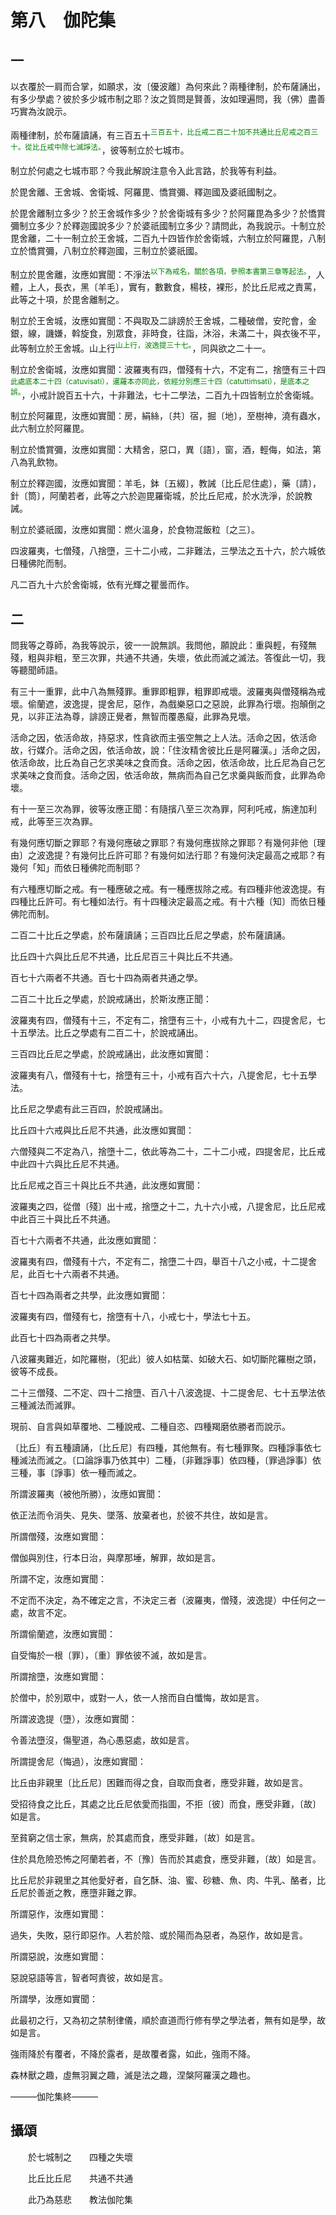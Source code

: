 # 第八　伽陀集

## 一

以衣覆於一肩而合掌，如願求，汝〔優波離〕為何來此？兩種律制，於布薩誦出，有多少學處？彼於多少城市制之耶？汝之質問是賢善，汝如理遍問，我（佛）盡善巧實為汝說示。

兩種律制，於布薩讀誦，有三百五十<sup><font color="green">三百五十，比丘戒二百二十加不共通比丘尼戒之百三十。從比丘戒中除七滅諍法。</font></sup>，彼等制立於七城市。

制立於何處之七城市耶？今我此解說注意令入此言路，於我等有利益。

於毘舍離、王舍城、舍衛城、阿羅毘、憍賞彌、釋迦國及婆祇國制之。

於毘舍離制立多少？於王舍城作多少？於舍衛城有多少？於阿羅毘為多少？於憍賞彌制立多少？於釋迦國說多少？於婆祇國制立多少？請問此，為我說示。十制立於毘舍離，二十一制立於王舍城，二百九十四皆作於舍衛城，六制立於阿羅毘，八制立於憍賞彌，八制立於釋迦國，三制立於婆祇國。

制立於毘舍離，汝應如實聞：不淨法<sup><font color="green">以下為戒名，關於各項，參照本書第三章等起法。</font></sup>，人體，上人，長衣，黑〔羊毛〕，實有，數數食，楊枝，裸形，於比丘尼戒之責罵，此等之十項，於毘舍離制之。

制立於王舍城，汝應如實聞：不與取及二誹謗於王舍城，二種破僧，安陀會，金銀，線，譏嫌，斡旋食，別眾食，非時食，往詣，沐浴，未滿二十，與衣後不平，此等制立於王舍城。山上行<sup><font color="green">山上行，波逸提三十七。</font></sup>，同與欲之二十一。

制立於舍衛城，汝應如實聞：波羅夷有四，僧殘有十六，不定有二，捨墮有三十四<sup><font color="green">此處底本二十四（catuvisati），暹羅本亦同此，依經分別應三十四（catuttiṁsati），是底本之誤。</font></sup>，小戒計說百五十六，十非難法，七十二學法，二百九十四皆制立於舍衛城。

制立於阿羅毘，汝應如實聞：房，絹絲，〔共〕宿，掘〔地〕，至樹神，澆有蟲水，此六制立於阿羅毘。

制立於憍賞彌，汝應如實聞：大精舍，惡口，異〔語〕，窗，酒，輕侮，如法，第八為乳飲物。

制立於釋迦國，汝應如實聞：羊毛，鉢〔五綴〕，教誡〔比丘尼住處〕，藥〔請〕，針〔筒〕，阿蘭若者，此等之六於迦毘羅衛城，於比丘尼戒，於水洗淨，於說教誡。

制立於婆祇國，汝應如實聞：燃火溫身，於食物混飯粒〔之三〕。

四波羅夷，七僧殘，八捨墮，三十二小戒，二非難法，三學法之五十六，於六城依日種佛陀而制。

凡二百九十六於舍衛城，依有光輝之瞿曇而作。

## 二

問我等之尊師，為我等說示，彼一一說無誤。我問他，願說此：重與輕，有殘無殘，粗與非粗，至三次罪，共通不共通，失壞，依此而滅之滅法。答復此一切，我等聽聞師語。

有三十一重罪，此中八為無殘罪。重罪即粗罪，粗罪即戒壞。波羅夷與僧殘稱為戒壞。偷蘭遮，波逸提，提舍尼，惡作，為戲樂惡口之惡說，此罪為行壞。抱顛倒之見，以非正法為尊，誹謗正覺者，無智而覆愚癡，此罪為見壞。

活命之因，依活命故，持惡求，性貪欲而主張空無之上人法。活命之因，依活命故，行媒介。活命之因，依活命故，說：「住汝精舍彼比丘是阿羅漢。」活命之因，依活命故，比丘為自己乞求美味之食而食。活命之因，依活命故，比丘尼為自己乞求美味之食而食。活命之因，依活命故，無病而為自己乞求羹與飯而食，此罪為命壞。

有十一至三次為罪，彼等汝應正聞：有隨擯八至三次為罪，阿利吒戒，旃達加利戒，此等至三次為罪。

有幾何應切斷之罪耶？有幾何應破之罪耶？有幾何應拔除之罪耶？有幾何非他〔理由〕之波逸提？有幾何比丘許可耶？有幾何如法行耶？有幾何決定最高之戒耶？有幾何「知」而依日種佛陀而制耶？

有六種應切斷之戒。有一種應破之戒。有一種應拔除之戒。有四種非他波逸提。有四種比丘許可。有七種如法行。有十四種決定最高之戒。有十六種〔知〕而依日種佛陀而制。

二百二十比丘之學處，於布薩讀誦；三百四比丘尼之學處，於布薩讀誦。

比丘四十六與比丘尼不共通，比丘尼百三十與比丘不共通。

百七十六兩者不共通。百七十四為兩者共通之學。

二百二十比丘之學處，於說戒誦出，於斯汝應正聞：

波羅夷有四，僧殘有十三，不定有二，捨墮有三十，小戒有九十二，四提舍尼，七十五學法。比丘之學處有二百二十，於說戒誦出。

三百四比丘尼之學處，於說戒誦出，此汝應如實聞：

波羅夷有八，僧殘有十七，捨墮有三十，小戒有百六十六，八提舍尼，七十五學法。

比丘尼之學處有此三百四，於說戒誦出。

比丘四十六戒與比丘尼不共通，此汝應如實聞：

六僧殘與二不定為八，捨墮十二，依此等為二十，二十二小戒，四提舍尼，比丘戒中此四十六與比丘尼不共通。

比丘尼戒之百三十與比丘不共通，此汝應如實聞：

波羅夷之四，從僧〔殘〕出十戒，捨墮之十二，九十六小戒，八提舍尼，比丘尼戒中此百三十與比丘不共通。

百七十六兩者不共通，此汝應如實聞：

波羅夷有四，僧殘有十六，不定有二，捨墮二十四，舉百十八之小戒，十二提舍尼，此百七十六兩者不共通。

百七十四為兩者之共學，此汝應如實聞：

波羅夷有四，僧殘有七，捨墮有十八，小戒七十，學法七十五。

此百七十四為兩者之共學。

八波羅夷難近，如陀羅樹，〔犯此〕彼人如枯葉、如破大石、如切斷陀羅樹之頭，彼等不成長。

二十三僧殘、二不定、四十二捨墮、百八十八波逸提、十二提舍尼、七十五學法依三種滅法而滅罪。

現前、自言與如草覆地、二種說戒、二種自恣、四種羯磨依勝者而說示。

〔比丘〕有五種讀誦，〔比丘尼〕有四種，其他無有。有七種罪聚。四種諍事依七種滅法而滅之。〔口論諍事乃依其中〕二種，〔非難諍事〕依四種，〔罪過諍事〕依三種，事〔諍事〕依一種而滅之。

所謂波羅夷（被他所勝），汝應如實聞：

依正法而令消失、見失、墜落、放棄者也，於彼不共住，故如是言。

所謂僧殘，汝應如實聞：

僧伽與別住，行本日治，與摩那埵，解罪，故如是言。

所謂不定，汝應如實聞：

不定而不決定，為不確定之言，不決定三者（波羅夷，僧殘，波逸提）中任何之一處，故言不定。

所謂偷蘭遮，汝應如實聞：

自受悔於一根〔罪〕，〔重〕罪依彼不滅，故如是言。

所謂捨墮，汝應如實聞：

於僧中，於別眾中，或對一人，依一人捨而自白懺悔，故如是言。

所謂波逸提（墮），汝應如實聞：

令善法墮沒，傷聖道，為心愚惡處，故如是言。

所謂提舍尼（悔過），汝應如實聞：

比丘由非親里〔比丘尼〕困難而得之食，自取而食者，應受非難，故如是言。

受招待食之比丘，其處之比丘尼依愛而指圖，不拒〔彼〕而食，應受非難，〔故〕如是言。

至貧窮之信士家，無病，於其處而食，應受非難，〔故〕如是言。

住於具危險恐怖之阿蘭若者，不〔豫〕告而於其處食，應受非難，〔故〕如是言。

比丘尼於非親里之其他愛好者，自乞酥、油、蜜、砂糖、魚、肉、牛乳、酪者，比丘尼於善逝之教，應墮非難之罪。

所謂惡作，汝應如實聞：

過失，失敗，惡行即惡作。人若於陰、或於陽而為惡者，為惡作，故如是言。

所謂惡說，汝應如實聞：

惡說惡語等言，智者呵責彼，故如是言。

所謂學，汝應如實聞：

此最初之行，又為初之禁制律儀，順於直道而行修有學之學法者，無有如是學，故如是言。

強雨降於有覆者，不降於露者，是故覆者露，如此，強雨不降。

森林獸之趣，虛無羽翼之趣，滅是法之趣，涅槃阿羅漢之趣也。

———伽陀集終———

## 攝頌

&emsp;&emsp;於七城制之&emsp;&emsp;四種之失壞

&emsp;&emsp;比丘比丘尼&emsp;&emsp;共通不共通

&emsp;&emsp;此乃為慈悲&emsp;&emsp;教法伽陀集